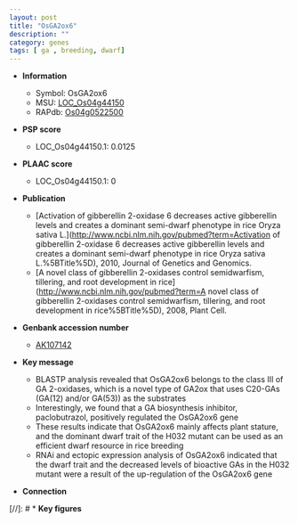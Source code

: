 ```yaml
---
layout: post
title: "OsGA2ox6"
description: ""
category: genes
tags: [ ga , breeding, dwarf]
---
```


* **Information**  
    + Symbol: OsGA2ox6  
    + MSU: [LOC_Os04g44150](http://rice.plantbiology.msu.edu/cgi-bin/ORF_infopage.cgi?orf=LOC_Os04g44150)  
    + RAPdb: [Os04g0522500](http://rapdb.dna.affrc.go.jp/viewer/gbrowse_details/irgsp1?name=Os04g0522500)  

* **PSP score**  
    + LOC_Os04g44150.1: 0.0125 

* **PLAAC score**  
    + LOC_Os04g44150.1: 0 

* **Publication**  
    + [Activation of gibberellin 2-oxidase 6 decreases active gibberellin levels and creates a dominant semi-dwarf phenotype in rice Oryza sativa L.](http://www.ncbi.nlm.nih.gov/pubmed?term=Activation of gibberellin 2-oxidase 6 decreases active gibberellin levels and creates a dominant semi-dwarf phenotype in rice Oryza sativa L.%5BTitle%5D), 2010, Journal of Genetics and Genomics.
    + [A novel class of gibberellin 2-oxidases control semidwarfism, tillering, and root development in rice](http://www.ncbi.nlm.nih.gov/pubmed?term=A novel class of gibberellin 2-oxidases control semidwarfism, tillering, and root development in rice%5BTitle%5D), 2008, Plant Cell.

* **Genbank accession number**  
    + [AK107142](http://www.ncbi.nlm.nih.gov/nuccore/AK107142)

* **Key message**  
    + BLASTP analysis revealed that OsGA2ox6 belongs to the class III of GA 2-oxidases, which is a novel type of GA2ox that uses C20-GAs (GA(12) and/or GA(53)) as the substrates
    + Interestingly, we found that a GA biosynthesis inhibitor, paclobutrazol, positively regulated the OsGA2ox6 gene
    + These results indicate that OsGA2ox6 mainly affects plant stature, and the dominant dwarf trait of the H032 mutant can be used as an efficient dwarf resource in rice breeding
    + RNAi and ectopic expression analysis of OsGA2ox6 indicated that the dwarf trait and the decreased levels of bioactive GAs in the H032 mutant were a result of the up-regulation of the OsGA2ox6 gene

* **Connection**  

[//]: # * **Key figures**  



